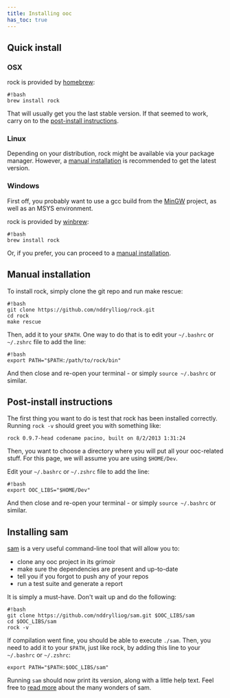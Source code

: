 ```yaml
---
title: Installing ooc
has_toc: true
---
```


## Quick install

### OSX

rock is provided by [homebrew][hb]:

[hb]: http://brew.sh/

    #!bash
    brew install rock

That will usually get you the last stable version. If that seemed
to work, carry on to the [post-install instructions](#post-install-instructions).

### Linux

Depending on your distribution, rock might be available via your package
manager. However, a [manual installation](#manual-installation) is recommended
to get the latest version.

### Windows

First off, you probably want to use a gcc build from the [MinGW][mingw]
project, as well as an MSYS environment.

rock is provided by [winbrew][wb]:

    #!bash
    brew install rock

Or, if you prefer, you can proceed to a [manual installation](#manual-installation).

[mingw]: http://mingw.org/
[wb]: https://github.com/nddrylliog/winbrew

## Manual installation

To install rock, simply clone the git repo and run make rescue:

    #!bash
    git clone https://github.com/nddrylliog/rock.git
    cd rock
    make rescue

Then, add it to your `$PATH`. One way to do that is to edit your
`~/.bashrc` or `~/.zshrc` file to add the line:

    #!bash
    export PATH="$PATH:/path/to/rock/bin"

And then close and re-open your terminal - or simply `source ~/.bashrc`
or similar.

## Post-install instructions

The first thing you want to do is test that rock has been installed
correctly. Running `rock -v` should greet you with something like:

    rock 0.9.7-head codename pacino, built on 8/2/2013 1:31:24

Then, you want to choose a directory where you will put all your ooc-related
stuff. For this page, we will assume you are using `$HOME/Dev`.

Edit your `~/.bashrc` or `~/.zshrc` file to add the line:

    #!bash
    export OOC_LIBS="$HOME/Dev"

And then close and re-open your terminal - or simply `source ~/.bashrc`
or similar.

## Installing sam

[sam][sam] is a very useful command-line tool that will allow you to:

  * clone any ooc project in its grimoir
  * make sure the dependencies are present and up-to-date
  * tell you if you forgot to push any of your repos
  * run a test suite and generate a report

It is simply a must-have. Don't wait up and do the following:

    #!bash
    git clone https://github.com/nddrylliog/sam.git $OOC_LIBS/sam
    cd $OOC_LIBS/sam
    rock -v

If compilation went fine, you should be able to execute `./sam`. Then,
you need to add it to your `$PATH`, just like rock, by adding this line
to your `~/.bashrc` or `~/.zshrc`:

    export PATH="$PATH:$OOC_LIBS/sam"

Running `sam` should now print its version, along with a little help text.
Feel free to [read more][sam] about the many wonders of sam.

[sam]: /docs/tools/sam/
